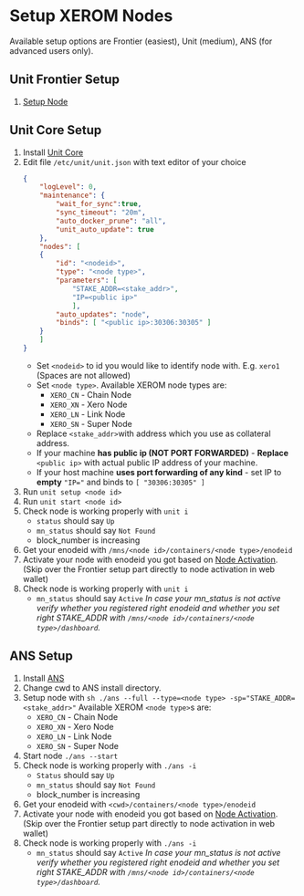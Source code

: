 # Setup XEROM Nodes

Available setup options are Frontier (easiest), Unit (medium), ANS (for advanced users only). 

## Unit Frontier Setup 

1. [Setup Node](https://nodes.xerom.org/index.html)

## Unit Core Setup 

1. Install [Unit Core](/docs/Core/README?id=installation)
2. Edit file `/etc/unit/unit.json` with text editor of your choice
    ```json
    {
        "logLevel": 0,
        "maintenance": {
            "wait_for_sync":true,
            "sync_timeout": "20m",
            "auto_docker_prune": "all",
            "unit_auto_update": true
        },
        "nodes": [
        {
            "id": "<nodeid>",
            "type": "<node type>",
            "parameters": [ 
                "STAKE_ADDR=<stake_addr>", 
                "IP=<public ip>"
                ],
            "auto_updates": "node",
            "binds": [ "<public ip>:30306:30305" ]
        }
        ]
    }
    ```
    - Set `<nodeid>` to id you would like to identify node with. E.g. `xero1` (Spaces are not allowed)
    - Set `<node type>`. Available XEROM node types are:
        * `XERO_CN` - Chain Node
        * `XERO_XN` - Xero Node 
        * `XERO_LN` - Link Node
        * `XERO_SN` - Super Node
    - Replace `<stake_addr>`with address which you use as collateral address.
    - If your machine **has public ip (NOT PORT FORWARDED)** - **Replace** `<public ip>` with actual public IP address of your machine.
    - If your host machine **uses port forwarding of any kind** - set IP to **empty** `"IP="` and binds to `[ "30306:30305" ]`
3. Run `unit setup <node id>`
4. Run `unit start <node id>`
5. Check node is working properly with `unit i`
    - `status` should say `Up`
    - `mn_status` should say `Not Found`
    - block_number is increasing
6. Get your enodeid with `/mns/<node id>/containers/<node type>/enodeid`
7. Activate your node with enodeid you got based on [Node Activation](https://nodes.xerom.org/index.html). (Skip over the Frontier setup part directly to node activation in web wallet)
8. Check node is working properly with `unit i`
    - `mn_status` should say `Active`
*In case your mn_status is not active verify whether you registered right enodeid and whether you set right STAKE_ADDR with `/mns/<node id>/containers/<node type>/dashboard`.*

## ANS Setup 

1. Install [ANS](/docs/Core/AMM/ANS/README?id=installation)
2. Change cwd to ANS install directory.
3. Setup node with `sh ./ans --full --type=<node type> -sp="STAKE_ADDR=<stake_addr>"`
    Available XEROM `<node type>`s are:
    * `XERO_CN` - Chain Node
    * `XERO_XN` - Xero Node 
    * `XERO_LN` - Link Node
    * `XERO_SN` - Super Node
4. Start node `./ans --start`
5.  Check node is working properly with `./ans -i`
    - `Status` should say `Up`
    - `mn_status` should say `Not Found`
    - block_number is increasing
6. Get your enodeid with `<cwd>/containers/<node type>/enodeid`
7. Activate your node with enodeid you got based on [Node Activation](https://nodes.xerom.org/index.html). (Skip over the Frontier setup part directly to node activation in web wallet)
8. Check node is working properly with `./ans -i`
    - `mn_status` should say `Active`
*In case your mn_status is not active verify whether you registered right enodeid and whether you set right STAKE_ADDR with `/mns/<node id>/containers/<node type>/dashboard`.*